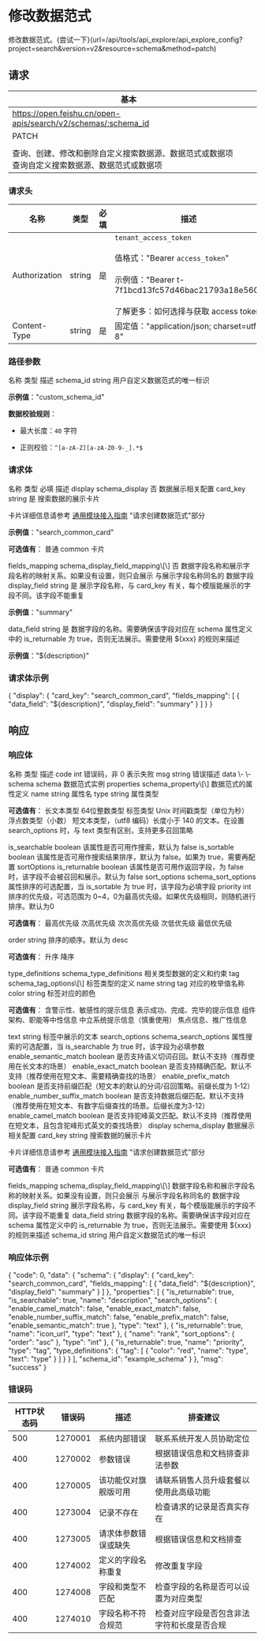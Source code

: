 # 修改数据范式

修改数据范式。{尝试一下}(url=/api/tools/api_explore/api_explore_config?project=search&version=v2&resource=schema&method=patch)

<md-alert type="error">

</md-alert>


<md-alert type="warn">

</md-alert>


<md-alert type="tip">

</md-alert>




## 请求
| 基本 |  |
| --- | --- |
| https://open.feishu.cn/open-apis/search/v2/schemas/:schema_id |
| PATCH |
|  |
| 查询、创建、修改和删除自定义搜索数据源、数据范式或数据项<br> 查询自定义搜索数据源、数据范式或数据项 |


### 请求头
| 名称 | 类型 | 必填 | 描述 |
| --- | --- | --- | --- |
| Authorization | string | 是 | `tenant_access_token`<br><br>值格式："Bearer `access_token`"<br><br>示例值："Bearer t-7f1bcd13fc57d46bac21793a18e560"<br><br>了解更多：如何选择与获取 access token |
| Content-Type | string | 是 | 固定值："application/json; charset=utf-8" |





### 路径参数
<md-dt-table>
  <md-dt-thead>
      <md-dt-tr>
      <md-dt-th style="width: 35%;">名称</md-dt-th>
      <md-dt-th style="width: 13%;">类型</md-dt-th>
      <md-dt-th style="width: 52%;">描述</md-dt-th>
      </md-dt-tr>
  </md-dt-thead>
  <md-dt-tbody>

<md-dt-tr level="0">
	<md-dt-td>
	schema_id
	</md-dt-td>
	<md-dt-td>
	string
	</md-dt-td>
	<md-dt-td>
	用户自定义数据范式的唯一标识

**示例值**："custom_schema_id"

**数据校验规则**：

- 最大长度：`40` 字符

- 正则校验：`^[a-zA-Z][a-zA-Z0-9-_].*$`
	</md-dt-td>
</md-dt-tr>

  </md-dt-tbody>
</md-dt-table>




### 请求体

<md-dt-table>
  <md-dt-thead>
      <md-dt-tr>
      <md-dt-th style="width: 35%;">名称</md-dt-th>
      <md-dt-th style="width: 13%;">类型</md-dt-th>
      <md-dt-th style="width: 15%;" filters="是,否" >必填</md-dt-th>
      <md-dt-th style="width: 37%;">描述</md-dt-th>
      </md-dt-tr>
  </md-dt-thead>
  <md-dt-tbody>

<md-dt-tr level="0">
	<md-dt-td>
	display
	</md-dt-td>
	<md-dt-td>
	schema_display
	</md-dt-td>
	<md-dt-td>
	否
	</md-dt-td>
	<md-dt-td>
	数据展示相关配置
	</md-dt-td>
</md-dt-tr>


<md-dt-tr level="1">
	<md-dt-td>
	card_key
	</md-dt-td>
	<md-dt-td>
	string
	</md-dt-td>
	<md-dt-td>
	是
	</md-dt-td>
	<md-dt-td>
	搜索数据的展示卡片


卡片详细信息请参考 [通用模块接入指南](/document/uAjLw4CM/ukTMukTMukTM/search-v2/common-template-intergration-handbook)  "请求创建数据范式"部分

**示例值**："search_common_card"

**可选值有**：
<md-enum>
<md-enum-item key="search_common_card" >普通 common 卡片</md-enum-item>
</md-enum>
	</md-dt-td>
</md-dt-tr>


<md-dt-tr level="1">
	<md-dt-td>
	fields_mapping
	</md-dt-td>
	<md-dt-td>
	schema_display_field_mapping\[\]
	</md-dt-td>
	<md-dt-td>
	否
	</md-dt-td>
	<md-dt-td>
	数据字段名称和展示字段名称的映射关系。如果没有设置，则只会展示 与展示字段名称同名的 数据字段
	</md-dt-td>
</md-dt-tr>


<md-dt-tr level="2">
	<md-dt-td>
	display_field
	</md-dt-td>
	<md-dt-td>
	string
	</md-dt-td>
	<md-dt-td>
	是
	</md-dt-td>
	<md-dt-td>
	展示字段名称，与 card_key 有关，每个模版能展示的字段不同。该字段不能重复

**示例值**："summary"
	</md-dt-td>
</md-dt-tr>


<md-dt-tr level="2">
	<md-dt-td>
	data_field
	</md-dt-td>
	<md-dt-td>
	string
	</md-dt-td>
	<md-dt-td>
	是
	</md-dt-td>
	<md-dt-td>
	数据字段的名称。需要确保该字段对应在 schema 属性定义中的 is_returnable 为 true，否则无法展示。需要使用 ${xxx} 的规则来描述

**示例值**："${description}"
	</md-dt-td>
</md-dt-tr>

  </md-dt-tbody>
</md-dt-table>




### 请求体示例
<md-code-json>
{
    "display": {
        "card_key": "search_common_card",
        "fields_mapping": [
            {
                "data_field": "${description}",
                "display_field": "summary"
            }
        ]
    }
}
</md-code-json>




## 响应



### 响应体
<md-dt-table>
  <md-dt-thead>
      <md-dt-tr>
      <md-dt-th style="width: 35%;">名称</md-dt-th>
      <md-dt-th style="width: 13%;">类型</md-dt-th>
      <md-dt-th style="width: 52%;">描述</md-dt-th>
      </md-dt-tr>
  </md-dt-thead>
  <md-dt-tbody>

<md-dt-tr level="0">
	<md-dt-td>
	code
	</md-dt-td>
	<md-dt-td>
	int
	</md-dt-td>
	<md-dt-td>
	错误码，非 0 表示失败
	</md-dt-td>
</md-dt-tr>


<md-dt-tr level="0">
	<md-dt-td>
	msg
	</md-dt-td>
	<md-dt-td>
	string
	</md-dt-td>
	<md-dt-td>
	错误描述
	</md-dt-td>
</md-dt-tr>


<md-dt-tr level="0">
	<md-dt-td>
	data
	</md-dt-td>
	<md-dt-td>
	\-
	</md-dt-td>
	<md-dt-td>
	\-
	</md-dt-td>
</md-dt-tr>


<md-dt-tr level="1">
	<md-dt-td>
	schema
	</md-dt-td>
	<md-dt-td>
	schema
	</md-dt-td>
	<md-dt-td>
	数据范式实例
	</md-dt-td>
</md-dt-tr>


<md-dt-tr level="2">
	<md-dt-td>
	properties
	</md-dt-td>
	<md-dt-td>
	schema_property\[\]
	</md-dt-td>
	<md-dt-td>
	数据范式的属性定义
	</md-dt-td>
</md-dt-tr>


<md-dt-tr level="3">
	<md-dt-td>
	name
	</md-dt-td>
	<md-dt-td>
	string
	</md-dt-td>
	<md-dt-td>
	属性名
	</md-dt-td>
</md-dt-tr>


<md-dt-tr level="3">
	<md-dt-td>
	type
	</md-dt-td>
	<md-dt-td>
	string
	</md-dt-td>
	<md-dt-td>
	属性类型

**可选值有**：
<md-enum>
<md-enum-item key="text" >长文本类型</md-enum-item>
<md-enum-item key="int" >64位整数类型</md-enum-item>
<md-enum-item key="tag" >标签类型</md-enum-item>
<md-enum-item key="timestamp" >Unix 时间戳类型（单位为秒）</md-enum-item>
<md-enum-item key="double" >浮点数类型（小数）</md-enum-item>
<md-enum-item key="tinytext" >短文本类型，（utf8 编码）长度小于 140 的文本。在设置 search_options 时，与 text 类型有区别，支持更多召回策略</md-enum-item>
</md-enum>
	</md-dt-td>
</md-dt-tr>


<md-dt-tr level="3">
	<md-dt-td>
	is_searchable
	</md-dt-td>
	<md-dt-td>
	boolean
	</md-dt-td>
	<md-dt-td>
	该属性是否可用作搜索，默认为 false
	</md-dt-td>
</md-dt-tr>


<md-dt-tr level="3">
	<md-dt-td>
	is_sortable
	</md-dt-td>
	<md-dt-td>
	boolean
	</md-dt-td>
	<md-dt-td>
	该属性是否可用作搜索结果排序，默认为 false。如果为 true，需要再配置 sortOptions
	</md-dt-td>
</md-dt-tr>


<md-dt-tr level="3">
	<md-dt-td>
	is_returnable
	</md-dt-td>
	<md-dt-td>
	boolean
	</md-dt-td>
	<md-dt-td>
	该属性是否可用作返回字段，为 false 时，该字段不会被召回和展示。默认为 false
	</md-dt-td>
</md-dt-tr>


<md-dt-tr level="3">
	<md-dt-td>
	sort_options
	</md-dt-td>
	<md-dt-td>
	schema_sort_options
	</md-dt-td>
	<md-dt-td>
	属性排序的可选配置，当 is_sortable 为 true 时，该字段为必填字段
	</md-dt-td>
</md-dt-tr>


<md-dt-tr level="4">
	<md-dt-td>
	priority
	</md-dt-td>
	<md-dt-td>
	int
	</md-dt-td>
	<md-dt-td>
	排序的优先级，可选范围为 0~4，0为最高优先级。如果优先级相同，则随机进行排序。默认为0

**可选值有**：
<md-enum>
<md-enum-item key="0" >最高优先级</md-enum-item>
<md-enum-item key="1" >次高优先级</md-enum-item>
<md-enum-item key="2" >次次高优先级</md-enum-item>
<md-enum-item key="3" >次低优先级</md-enum-item>
<md-enum-item key="4" >最低优先级</md-enum-item>
</md-enum>
	</md-dt-td>
</md-dt-tr>


<md-dt-tr level="4">
	<md-dt-td>
	order
	</md-dt-td>
	<md-dt-td>
	string
	</md-dt-td>
	<md-dt-td>
	排序的顺序。默认为 desc

**可选值有**：
<md-enum>
<md-enum-item key="asc" >升序</md-enum-item>
<md-enum-item key="desc" >降序</md-enum-item>
</md-enum>
	</md-dt-td>
</md-dt-tr>


<md-dt-tr level="3">
	<md-dt-td>
	type_definitions
	</md-dt-td>
	<md-dt-td>
	schema_type_definitions
	</md-dt-td>
	<md-dt-td>
	相关类型数据的定义和约束
	</md-dt-td>
</md-dt-tr>


<md-dt-tr level="4">
	<md-dt-td>
	tag
	</md-dt-td>
	<md-dt-td>
	schema_tag_options\[\]
	</md-dt-td>
	<md-dt-td>
	标签类型的定义
	</md-dt-td>
</md-dt-tr>


<md-dt-tr level="5">
	<md-dt-td>
	name
	</md-dt-td>
	<md-dt-td>
	string
	</md-dt-td>
	<md-dt-td>
	tag 对应的枚举值名称
	</md-dt-td>
</md-dt-tr>


<md-dt-tr level="5">
	<md-dt-td>
	color
	</md-dt-td>
	<md-dt-td>
	string
	</md-dt-td>
	<md-dt-td>
	标签对应的颜色

**可选值有**：
<md-enum>
<md-enum-item key="red" >含警示性、敏感性的提示信息</md-enum-item>
<md-enum-item key="green" >表示成功、完成、完毕的提示信息</md-enum-item>
<md-enum-item key="blue" >组件架构、职能等中性信息</md-enum-item>
<md-enum-item key="grey" >中立系统提示信息（慎重使用）</md-enum-item>
<md-enum-item key="yellow" >焦点信息、推广性信息</md-enum-item>
</md-enum>
	</md-dt-td>
</md-dt-tr>


<md-dt-tr level="5">
	<md-dt-td>
	text
	</md-dt-td>
	<md-dt-td>
	string
	</md-dt-td>
	<md-dt-td>
	标签中展示的文本
	</md-dt-td>
</md-dt-tr>


<md-dt-tr level="3">
	<md-dt-td>
	search_options
	</md-dt-td>
	<md-dt-td>
	schema_search_options
	</md-dt-td>
	<md-dt-td>
	属性搜索的可选配置，当 is_searchable 为 true 时，该字段为必填参数
	</md-dt-td>
</md-dt-tr>


<md-dt-tr level="4">
	<md-dt-td>
	enable_semantic_match
	</md-dt-td>
	<md-dt-td>
	boolean
	</md-dt-td>
	<md-dt-td>
	是否支持语义切词召回。默认不支持（推荐使用在长文本的场景）
	</md-dt-td>
</md-dt-tr>


<md-dt-tr level="4">
	<md-dt-td>
	enable_exact_match
	</md-dt-td>
	<md-dt-td>
	boolean
	</md-dt-td>
	<md-dt-td>
	是否支持精确匹配。默认不支持（推荐使用在短文本、需要精确查找的场景）
	</md-dt-td>
</md-dt-tr>


<md-dt-tr level="4">
	<md-dt-td>
	enable_prefix_match
	</md-dt-td>
	<md-dt-td>
	boolean
	</md-dt-td>
	<md-dt-td>
	是否支持前缀匹配（短文本的默认的分词/召回策略。前缀长度为 1-12）
	</md-dt-td>
</md-dt-tr>


<md-dt-tr level="4">
	<md-dt-td>
	enable_number_suffix_match
	</md-dt-td>
	<md-dt-td>
	boolean
	</md-dt-td>
	<md-dt-td>
	是否支持数据后缀匹配。默认不支持（推荐使用在短文本、有数字后缀查找的场景。后缀长度为3-12）
	</md-dt-td>
</md-dt-tr>


<md-dt-tr level="4">
	<md-dt-td>
	enable_camel_match
	</md-dt-td>
	<md-dt-td>
	boolean
	</md-dt-td>
	<md-dt-td>
	是否支持驼峰英文匹配。默认不支持（推荐使用在短文本，且包含驼峰形式英文的查找场景）
	</md-dt-td>
</md-dt-tr>


<md-dt-tr level="2">
	<md-dt-td>
	display
	</md-dt-td>
	<md-dt-td>
	schema_display
	</md-dt-td>
	<md-dt-td>
	数据展示相关配置
	</md-dt-td>
</md-dt-tr>


<md-dt-tr level="3">
	<md-dt-td>
	card_key
	</md-dt-td>
	<md-dt-td>
	string
	</md-dt-td>
	<md-dt-td>
	搜索数据的展示卡片


卡片详细信息请参考 [通用模块接入指南](/document/uAjLw4CM/ukTMukTMukTM/search-v2/common-template-intergration-handbook)  "请求创建数据范式"部分

**可选值有**：
<md-enum>
<md-enum-item key="search_common_card" >普通 common 卡片</md-enum-item>
</md-enum>
	</md-dt-td>
</md-dt-tr>


<md-dt-tr level="3">
	<md-dt-td>
	fields_mapping
	</md-dt-td>
	<md-dt-td>
	schema_display_field_mapping\[\]
	</md-dt-td>
	<md-dt-td>
	数据字段名称和展示字段名称的映射关系。如果没有设置，则只会展示 与展示字段名称同名的 数据字段
	</md-dt-td>
</md-dt-tr>


<md-dt-tr level="4">
	<md-dt-td>
	display_field
	</md-dt-td>
	<md-dt-td>
	string
	</md-dt-td>
	<md-dt-td>
	展示字段名称，与 card_key 有关，每个模版能展示的字段不同。该字段不能重复
	</md-dt-td>
</md-dt-tr>


<md-dt-tr level="4">
	<md-dt-td>
	data_field
	</md-dt-td>
	<md-dt-td>
	string
	</md-dt-td>
	<md-dt-td>
	数据字段的名称。需要确保该字段对应在 schema 属性定义中的 is_returnable 为 true，否则无法展示。需要使用 ${xxx} 的规则来描述
	</md-dt-td>
</md-dt-tr>


<md-dt-tr level="2">
	<md-dt-td>
	schema_id
	</md-dt-td>
	<md-dt-td>
	string
	</md-dt-td>
	<md-dt-td>
	用户自定义数据范式的唯一标识
	</md-dt-td>
</md-dt-tr>

  </md-dt-tbody>
</md-dt-table>




### 响应体示例
<md-code-json>
{
    "code": 0,
    "data": {
        "schema": {
            "display": {
                "card_key": "search_common_card",
                "fields_mapping": [
                    {
                        "data_field": "${description}",
                        "display_field": "summary"
                    }
                ]
            },
            "properties": [
                {
                    "is_returnable": true,
                    "is_searchable": true,
                    "name": "description",
                    "search_options": {
                        "enable_camel_match": false,
                        "enable_exact_match": false,
                        "enable_number_suffix_match": false,
                        "enable_prefix_match": false,
                        "enable_semantic_match": true
                    },
                    "type": "text"
                },
                {
                    "is_returnable": true,
                    "name": "icon_url",
                    "type": "text"
                },
                {
                    "name": "rank",
                    "sort_options": {
                        "order": "asc"
                    },
                    "type": "int"
                },
                {
                    "is_returnable": true,
                    "name": "priority",
                    "type": "tag",
                    "type_definitions": {
                        "tag": [
                            {
                                "color": "red",
                                "name": "type",
                                "text": "type"
                            }
                        ]
                    }
                }
            ],
            "schema_id": "example_schema"
        }
    },
    "msg": "success"
}
</md-code-json>




### 错误码
| HTTP状态码 | 错误码 | 描述 | 排查建议 |
| --- | --- | --- | --- |
| 500 | 1270001 | 系统内部错误 | 联系系统开发人员协助定位 |
| 400 | 1270002 | 参数错误 | 根据错误信息和文档排查非法参数 |
| 400 | 1270005 | 该功能仅对旗舰版可用 | 请联系销售人员升级套餐以使用此高级功能 |
| 400 | 1273004 | 记录不存在 | 检查请求的记录是否真实存在 |
| 400 | 1273005 | 请求体参数错误或缺失 | 根据错误信息和文档排查 |
| 400 | 1274002 | 定义的字段名称重复 | 修改重复字段 |
| 400 | 1274008 | 字段和类型不匹配 | 检查字段的名称是否可以设置为对应类型 |
| 400 | 1274010 | 字段名称不符合规范 | 检查对应字段是否包含非法字符和长度是否合规 |






